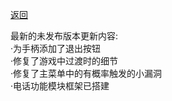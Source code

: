 [返回](../README.md)

最新的未发布版本更新内容:<br/>
·为手柄添加了退出按钮<br/>
·修复了游戏中过渡时的细节<br/>
·修复了主菜单中的有概率触发的小漏洞<br/>
·电话功能模块框架已搭建<br/>